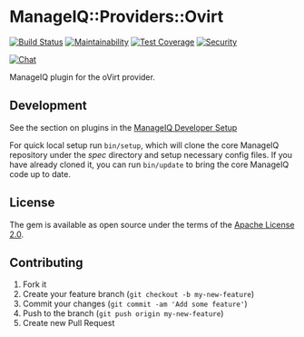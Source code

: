 # ManageIQ::Providers::Ovirt

[![Build Status](https://travis-ci.com/ManageIQ/manageiq-providers-ovirt.svg?branch=master)](https://travis-ci.com/ManageIQ/manageiq-providers-ovirt)
[![Maintainability](https://api.codeclimate.com/v1/badges/adb159273f2c5ba5c9b3/maintainability)](https://codeclimate.com/github/ManageIQ/manageiq-providers-ovirt/maintainability)
[![Test Coverage](https://api.codeclimate.com/v1/badges/adb159273f2c5ba5c9b3/test_coverage)](https://codeclimate.com/github/ManageIQ/manageiq-providers-ovirt/test_coverage)
[![Security](https://hakiri.io/github/ManageIQ/manageiq-providers-ovirt/master.svg)](https://hakiri.io/github/ManageIQ/manageiq-providers-ovirt/master)

[![Chat](https://badges.gitter.im/Join%20Chat.svg)](https://gitter.im/ManageIQ/manageiq-providers-ovirt?utm_source=badge&utm_medium=badge&utm_campaign=pr-badge&utm_content=badge)

ManageIQ plugin for the oVirt provider.

## Development

See the section on plugins in the [ManageIQ Developer Setup](http://manageiq.org/docs/guides/developer_setup/plugins)

For quick local setup run `bin/setup`, which will clone the core ManageIQ repository under the *spec* directory and setup necessary config files. If you have already cloned it, you can run `bin/update` to bring the core ManageIQ code up to date.

## License

The gem is available as open source under the terms of the [Apache License 2.0](http://www.apache.org/licenses/LICENSE-2.0).

## Contributing

1. Fork it
2. Create your feature branch (`git checkout -b my-new-feature`)
3. Commit your changes (`git commit -am 'Add some feature'`)
4. Push to the branch (`git push origin my-new-feature`)
5. Create new Pull Request
